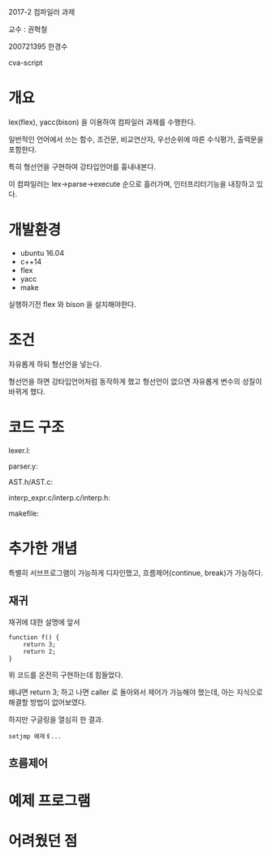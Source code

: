 2017-2 컴파일러 과제

교수 : 권혁철

200721395 한경수

cva-script

# 개요

lex(flex), yacc(bison) 을 이용하여 컴파일러 과제를 수행한다.

일반적인 언어에서 쓰는 함수, 조건문, 비교연산자, 우선순위에 따른 수식평가, 출력문을 포함한다.

특히 형선언을 구현하여 강타입언어를 흉내내본다.

이 컴파일러는 lex->parse->execute  순으로 흘러가며, 인터프리터기능을 내장하고 있다.

# 개발환경

* ubuntu 16.04
* c++14
* flex
* yacc
* make

실행하기전 flex 와 bison 을 설치해야한다.  


# 조건

자유롭게 하되 형선언을 넣는다.

형선언을 하면 강타입언어처럼 동작하게 했고 형선언이 없으면 자유롭게 변수의 성질이 바뀌게 했다.

# 코드 구조 


lexer.l: 

parser.y: 

AST.h/AST.c:

interp_expr.c/interp.c/interp.h: 



makefile: 

# 추가한 개념

특별히 서브프로그램이 가능하게 디자인했고, 흐름제어(continue, break)가 가능하다.

## 재귀

재귀에 대한 설명에 앞서

```
function f() {
    return 3;
    return 2;
}
```

위 코드를 온전히 구현하는데 힘들었다.

왜냐면 return 3; 하고 나면 caller 로 돌아와서 제어가 가능해야 했는데, 아는 지식으로 해결할 방법이 없어보였다.

하지만 구글링을 열심히 한 결과.

```
setjmp 예제ㅔ...
```



## 흐름제어


# 예제 프로그램 

# 어려웠던 점


